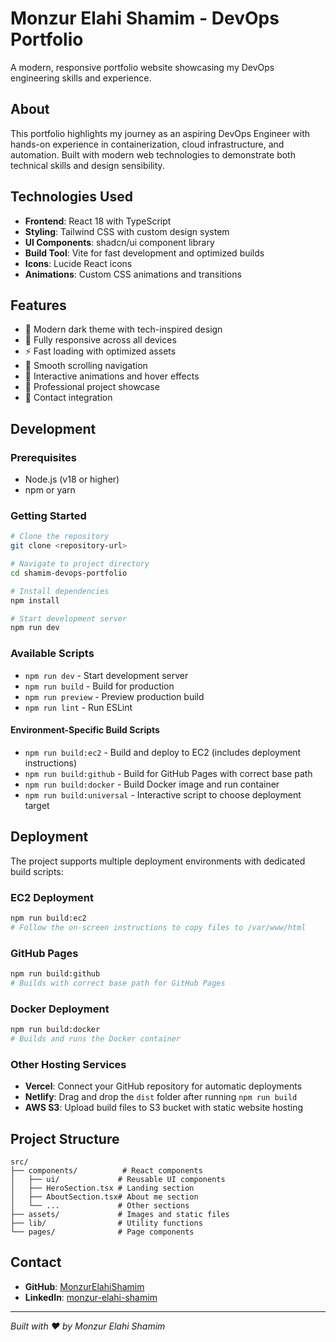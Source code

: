 # Monzur Elahi Shamim - DevOps Portfolio

A modern, responsive portfolio website showcasing my DevOps engineering skills and experience.

## About

This portfolio highlights my journey as an aspiring DevOps Engineer with hands-on experience in containerization, cloud infrastructure, and automation. Built with modern web technologies to demonstrate both technical skills and design sensibility.

## Technologies Used

- **Frontend**: React 18 with TypeScript
- **Styling**: Tailwind CSS with custom design system
- **UI Components**: shadcn/ui component library
- **Build Tool**: Vite for fast development and optimized builds
- **Icons**: Lucide React icons
- **Animations**: Custom CSS animations and transitions

## Features

- 🎨 Modern dark theme with tech-inspired design
- 📱 Fully responsive across all devices
- ⚡ Fast loading with optimized assets
- 🎯 Smooth scrolling navigation
- 💫 Interactive animations and hover effects
- 🔧 Professional project showcase
- 📧 Contact integration

## Development

### Prerequisites

- Node.js (v18 or higher)
- npm or yarn

### Getting Started

```bash
# Clone the repository
git clone <repository-url>

# Navigate to project directory
cd shamim-devops-portfolio

# Install dependencies
npm install

# Start development server
npm run dev
```

### Available Scripts

- `npm run dev` - Start development server
- `npm run build` - Build for production
- `npm run preview` - Preview production build
- `npm run lint` - Run ESLint

#### Environment-Specific Build Scripts

- `npm run build:ec2` - Build and deploy to EC2 (includes deployment instructions)
- `npm run build:github` - Build for GitHub Pages with correct base path
- `npm run build:docker` - Build Docker image and run container
- `npm run build:universal` - Interactive script to choose deployment target

## Deployment

The project supports multiple deployment environments with dedicated build scripts:

### EC2 Deployment
```bash
npm run build:ec2
# Follow the on-screen instructions to copy files to /var/www/html
```

### GitHub Pages
```bash
npm run build:github
# Builds with correct base path for GitHub Pages
```

### Docker Deployment
```bash
npm run build:docker
# Builds and runs the Docker container
```

### Other Hosting Services
- **Vercel**: Connect your GitHub repository for automatic deployments
- **Netlify**: Drag and drop the `dist` folder after running `npm run build`
- **AWS S3**: Upload build files to S3 bucket with static website hosting

## Project Structure

```
src/
├── components/          # React components
│   ├── ui/             # Reusable UI components
│   ├── HeroSection.tsx # Landing section
│   ├── AboutSection.tsx# About me section
│   └── ...             # Other sections
├── assets/             # Images and static files
├── lib/                # Utility functions
└── pages/              # Page components
```

## Contact

- **GitHub**: [MonzurElahiShamim](https://github.com/MonzurElahiShamim)
- **LinkedIn**: [monzur-elahi-shamim](https://www.linkedin.com/in/monzur-elahi-shamim/)

---

*Built with ❤️ by Monzur Elahi Shamim*